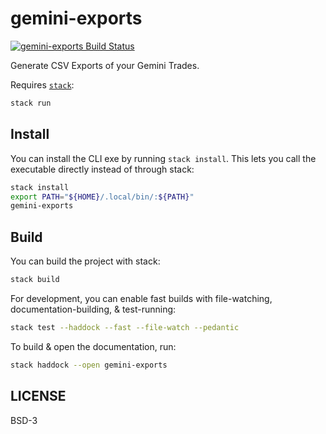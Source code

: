# gemini-exports

[![gemini-exports Build Status](https://github.com/prikhi/gemini-exports/actions/workflows/main.yml/badge.svg)](https://github.com/prikhi/gemini-exports/actions/workflows/main.yml)


Generate CSV Exports of your Gemini Trades.

Requires [`stack`][get-stack]:

```sh
stack run
```

[get-stack]: https://docs.haskellstack.org/en/stable/README/


## Install

You can install the CLI exe by running `stack install`. This lets you call the
executable directly instead of through stack:

```sh
stack install
export PATH="${HOME}/.local/bin/:${PATH}"
gemini-exports
```


## Build

You can build the project with stack:

```sh
stack build
```

For development, you can enable fast builds with file-watching,
documentation-building, & test-running:

```sh
stack test --haddock --fast --file-watch --pedantic
```

To build & open the documentation, run:

```sh
stack haddock --open gemini-exports
```


## LICENSE

BSD-3
